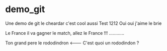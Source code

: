 # demo_git
Une demo de git
le cheardar c'est cool aussi
Test 1212
Oui oui j'aime le brie

Le France il va gagner le match, allez le France !!!
............

Ton grand pere le rododindron <--- C'est quoi un rododindon ?